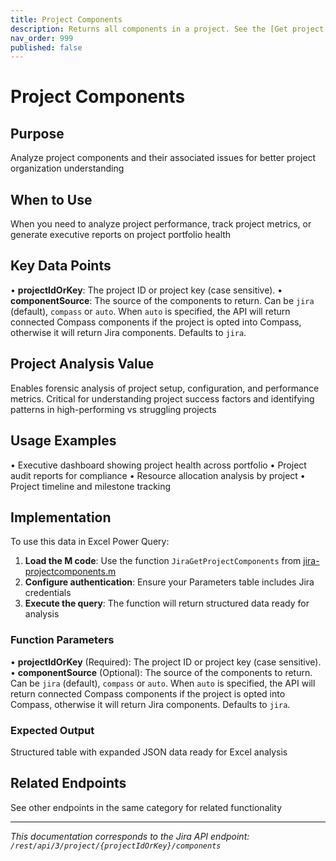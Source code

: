 ```yaml
---
title: Project Components
description: Returns all components in a project. See the [Get project components paginated](#api-rest-api-3-project-projectIdOrKey-component-get) resource if you ...
nav_order: 999
published: false
---
```


# Project Components

## Purpose
Analyze project components and their associated issues for better project organization understanding

## When to Use
When you need to analyze project performance, track project metrics, or generate executive reports on project portfolio health

## Key Data Points
• **projectIdOrKey**: The project ID or project key (case sensitive).
• **componentSource**: The source of the components to return. Can be `jira` (default), `compass` or `auto`. When `auto` is specified, the API will return connected Compass components if the project is opted into Compass, otherwise it will return Jira components. Defaults to `jira`.

## Project Analysis Value
Enables forensic analysis of project setup, configuration, and performance metrics. Critical for understanding project success factors and identifying patterns in high-performing vs struggling projects

## Usage Examples
• Executive dashboard showing project health across portfolio
• Project audit reports for compliance
• Resource allocation analysis by project
• Project timeline and milestone tracking

## Implementation
To use this data in Excel Power Query:

1. **Load the M code**: Use the function `JiraGetProjectComponents` from [jira-projectcomponents.m](../assets/jira-projectcomponents.m)
2. **Configure authentication**: Ensure your Parameters table includes Jira credentials
3. **Execute the query**: The function will return structured data ready for analysis

### Function Parameters
• **projectIdOrKey** (Required): The project ID or project key (case sensitive).
• **componentSource** (Optional): The source of the components to return. Can be `jira` (default), `compass` or `auto`. When `auto` is specified, the API will return connected Compass components if the project is opted into Compass, otherwise it will return Jira components. Defaults to `jira`.

### Expected Output
Structured table with expanded JSON data ready for Excel analysis

## Related Endpoints
See other endpoints in the same category for related functionality

---
*This documentation corresponds to the Jira API endpoint: `/rest/api/3/project/{projectIdOrKey}/components`*
